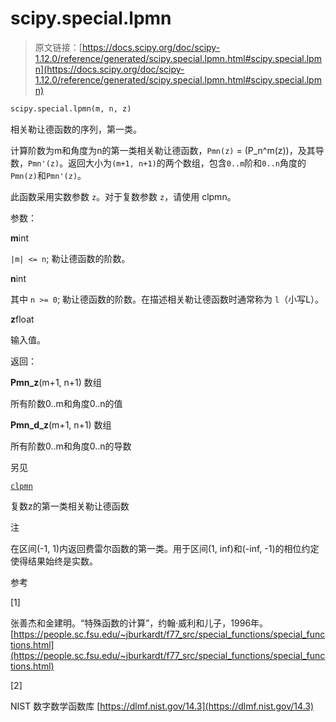 # scipy.special.lpmn

> 原文链接：[https://docs.scipy.org/doc/scipy-1.12.0/reference/generated/scipy.special.lpmn.html#scipy.special.lpmn](https://docs.scipy.org/doc/scipy-1.12.0/reference/generated/scipy.special.lpmn.html#scipy.special.lpmn)

```py
scipy.special.lpmn(m, n, z)
```

相关勒让德函数的序列，第一类。

计算阶数为m和角度为n的第一类相关勒让德函数，`Pmn(z)` = \(P_n^m(z)\)，及其导数，`Pmn'(z)`。返回大小为`(m+1, n+1)`的两个数组，包含`0..m`阶和`0..n`角度的`Pmn(z)`和`Pmn'(z)`。

此函数采用实数参数 `z`。对于复数参数 `z`，请使用 clpmn。

参数：

**m**int

`|m| <= n`; 勒让德函数的阶数。

**n**int

其中 `n >= 0`; 勒让德函数的阶数。在描述相关勒让德函数时通常称为 `l`（小写L）。

**z**float

输入值。

返回：

**Pmn_z**(m+1, n+1) 数组

所有阶数0..m和角度0..n的值

**Pmn_d_z**(m+1, n+1) 数组

所有阶数0..m和角度0..n的导数

另见

[`clpmn`](scipy.special.clpmn.html#scipy.special.clpmn "scipy.special.clpmn")

复数z的第一类相关勒让德函数

注

在区间(-1, 1)内返回费雷尔函数的第一类。用于区间(1, inf)和(-inf, -1)的相位约定使得结果始终是实数。

参考

[1]

张善杰和金建明。“特殊函数的计算”，约翰·威利和儿子，1996年。[https://people.sc.fsu.edu/~jburkardt/f77_src/special_functions/special_functions.html](https://people.sc.fsu.edu/~jburkardt/f77_src/special_functions/special_functions.html)

[2]

NIST 数字数学函数库 [https://dlmf.nist.gov/14.3](https://dlmf.nist.gov/14.3)
